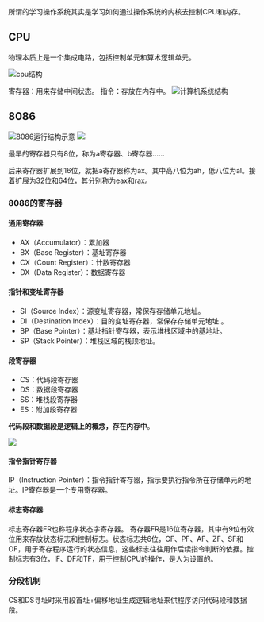 所谓的学习操作系统其实是学习如何通过操作系统的内核去控制CPU和内存。

## CPU
物理本质上是一个集成电路，包括控制单元和算术逻辑单元。

<img src="https://bkimg.cdn.bcebos.com/pic/7a899e510fb30f24c30585afc295d143ac4b03fa?x-bce-process=image/watermark,image_d2F0ZXIvYmFpa2UxMTY=,g_7,xp_5,yp_5" alt="cpu结构">

寄存器：用来存储中间状态。
指令：存放在内存中。
<img src="https://picture.mdreame.life/cs-components.png" alt="计算机系统结构">

## 8086
<img src="https://pic2.zhimg.com/v2-d4c49c7f6ac59a6ebda23b2a2063624e_1440w.jpg?source=172ae18b" alt="8086运行结构示意">



<img src="https://picture.mdreame.life/register-construction.png">

最早的寄存器只有8位，称为a寄存器、b寄存器……

后来寄存器扩展到16位，就把a寄存器称为ax。其中高八位为ah，低八位为al。接着扩展为32位和64位，其分别称为eax和rax。

### 8086的寄存器

#### 通用寄存器

- AX（Accumulator）：累加器
- BX（Base Register）：基址寄存器
- CX（Count Register）：计数寄存器
- DX（Data Register）：数据寄存器

#### 指针和变址寄存器

- SI（Source Index）：源变址寄存器，常保存存储单元地址。
- DI（Destination Index）：目的变址寄存器，常保存存储单元地址 。
- BP（Base Pointer）：基址指针寄存器，表示堆栈区域中的基地址。
- SP（Stack Pointer）：堆栈区域的栈顶地址。

#### 段寄存器

- CS：代码段寄存器
- DS：数据段寄存器
- SS：堆栈段寄存器
- ES：附加段寄存器

**代码段和数据段是逻辑上的概念，存在内存中**。

<img src="https://picture.mdreame.life/whatIsCSandDS.png">

#### 指令指针寄存器

IP（Instruction Pointer）：指令指针寄存器，指示要执行指令所在存储单元的地址。IP寄存器是一个专用寄存器。

#### 标志寄存器

标志寄存器FR也称程序状态字寄存器。 寄存器FR是16位寄存器，其中有9位有效位用来存放状态标志和控制标志。状态标志共6位，CF、PF、AF、ZF、SF和OF，用于寄存程序运行的状态信息，这些标志往往用作后续指令判断的依据。控制标志有3位，IF、DF和TF，用于控制CPU的操作，是人为设置的。

### 分段机制
CS和DS寻址时采用段首址+偏移地址生成逻辑地址来供程序访问代码段和数据段。